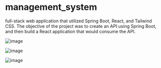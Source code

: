 # management_system

full-stack web application that utilized Spring Boot, React, and Tailwind CSS. The objective of the project was to create an API using Spring Boot, and then build a React application that would consume the API.

![image](https://user-images.githubusercontent.com/59019087/221391363-346b1c05-1cc2-4f67-a79e-0c4b765cb6ad.png)

![image](https://user-images.githubusercontent.com/59019087/221391496-56cfa6dd-1223-4ac8-a2a6-588418ed6ebc.png)

![image](https://user-images.githubusercontent.com/59019087/221391451-ed7eab45-daa9-4bbc-a09c-6e439d1b1faa.png)

